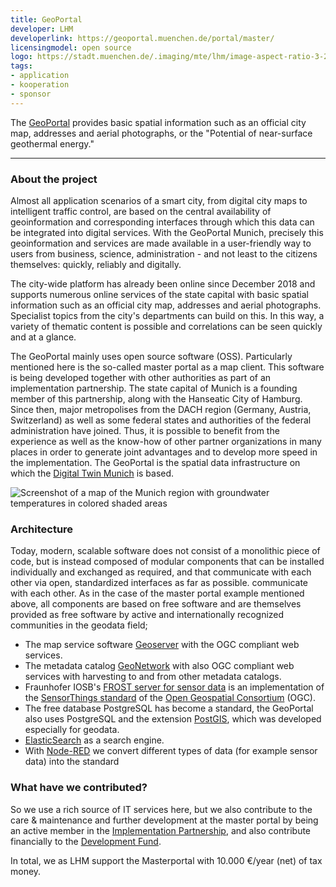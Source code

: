 ```yaml
---
title: GeoPortal
developer: LHM
developerlink: https://geoportal.muenchen.de/portal/master/
licensingmodel: open source
logo: https://stadt.muenchen.de/.imaging/mte/lhm/image-aspect-ratio-3-2-1008w/dam/Home/Stadtverwaltung/Kommunalreferat/img_geoportal/Karten/Logo_GeoPortal.png/jcr:content/Logo_GeoPortal.png
tags:
- application
- kooperation
- sponsor
---
```


The [GeoPortal](https://geoportal.muenchen.de/portal/master/) provides basic spatial information such as an official city map, addresses and aerial photographs, or the "Potential of near-surface geothermal energy."

---

### About the project

Almost all application scenarios of a smart city, from digital city maps to intelligent traffic control, are based on the central availability of geoinformation and corresponding interfaces through which this data can be integrated into digital services. With the GeoPortal Munich, precisely this geoinformation and services are made available in a user-friendly way to users from business, science, administration - and not least to the citizens themselves: quickly, reliably and digitally.

The city-wide platform has already been online since December 2018 and supports numerous online services of the state capital with basic spatial information such as an official city map, addresses and aerial photographs. Specialist topics from the city's departments can build on this. In this way, a variety of thematic content is possible and correlations can be seen quickly and at a glance.

The GeoPortal mainly uses open source software (OSS). Particularly mentioned here is the so-called master portal as a map client. This software is being developed together with other authorities as part of an implementation partnership. The state capital of Munich is a founding member of this partnership, along with the Hanseatic City of Hamburg. Since then, major metropolises from the DACH region (Germany, Austria, Switzerland) as well as some federal states and authorities of the federal administration have joined. Thus, it is possible to benefit from the experience as well as the know-how of other partner organizations in many places in order to generate joint advantages and to develop more speed in the implementation.
The GeoPortal is the spatial data infrastructure on which the [Digital Twin Munich](https://muenchen.digital/twin/) is based.

![Screenshot of a map of the Munich region with groundwater temperatures in colored shaded areas](/geoportal_geothermie_screen.png)


### Architecture

Today, modern, scalable software does not consist of a monolithic piece of code, but is instead composed of modular components that can be installed individually and exchanged as required, and that communicate with each other via open, standardized interfaces as far as possible. 
communicate with each other. As in the case of the master portal example mentioned above, all
components are based on free software and are themselves provided as free software by active and internationally recognized communities in the geodata field;

* The map service software [Geoserver](https://geoserver.org) with the OGC compliant web services.
* The metadata catalog [GeoNetwork](https://geonetwork-opensource.org) with also OGC compliant web services with harvesting to and from other metadata catalogs.
* Fraunhofer IOSB's [FROST server for sensor data](https://www.iosb.fraunhofer.de/de/projekte-produkte/frostserver.html) is an implementation of the [SensorThings standard](https://www.ogc.org/standards/sensorthings) of the [Open Geospatial Consortium](https://www.ogc.org/) (OGC).
* The free database PostgreSQL has become a standard, the GeoPortal also uses PostgreSQL and the extension [PostGIS](https://postgis.net), which was developed especially for geodata. 
* [ElasticSearch](https://www.elastic.co/de/elasticsearch/) as a search engine.
* With [Node-RED](https://nodered.org/) we convert different types of data (for example sensor data) into the standard


### What have we contributed?

So we use a rich source of IT services here, but we also contribute to the care & maintenance and further development at the master portal by being an active member in the [Implementation Partnership](https://www.masterportal.org/maintainer-group.html), and also contribute financially to the [Development Fund](https://www.masterportal.org/entwicklungsfonds.html).

In total, we as LHM support the Masterportal with 10.000 €/year (net) of tax money.
